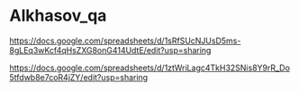 # Alkhasov_qa
https://docs.google.com/spreadsheets/d/1sRfSUcNJUsD5ms-8gLEq3wKcf4qHsZXG8onG414UdtE/edit?usp=sharing

https://docs.google.com/spreadsheets/d/1ztWriLagc4TkH32SNis8Y9rR_Do5tfdwb8e7coR4jZY/edit?usp=sharing